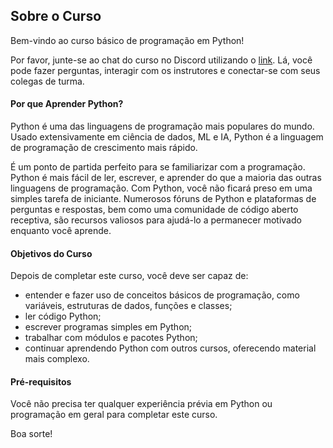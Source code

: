 ## Sobre o Curso

Bem-vindo ao curso básico de programação em Python!

Por favor, junte-se ao chat do curso no Discord utilizando o [link](https://discord.gg/aU6qvN5weS). Lá, você pode fazer perguntas, interagir com os instrutores e conectar-se com seus colegas de turma.

#### Por que Aprender Python?
Python é uma das linguagens de programação mais populares do mundo.
Usado extensivamente em ciência de dados, ML e IA, Python é a linguagem de programação de crescimento mais rápido.

É um ponto de partida perfeito para se familiarizar com a programação.
Python é mais fácil de ler, escrever, e aprender do que a maioria das outras linguagens de programação.
Com Python, você não ficará preso em uma simples tarefa de iniciante.
Numerosos fóruns de Python e plataformas de perguntas e respostas, bem como uma comunidade de código aberto receptiva, são recursos valiosos para ajudá-lo a permanecer motivado enquanto você aprende.

#### Objetivos do Curso

Depois de completar este curso, você deve ser capaz de:

- entender e fazer uso de conceitos básicos de programação, como variáveis, estruturas de dados, funções e classes;
- ler código Python;
- escrever programas simples em Python;
- trabalhar com módulos e pacotes Python;
- continuar aprendendo Python com outros cursos, oferecendo material mais complexo.

#### Pré-requisitos

Você não precisa ter qualquer experiência prévia em Python ou programação em geral para completar este curso.

Boa sorte!